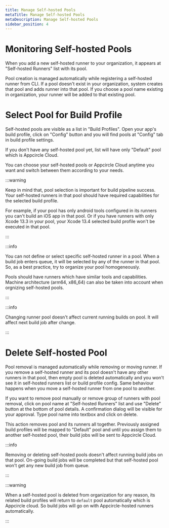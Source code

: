 ```yaml
---
title: Manage Self-hosted Pools
metaTitle: Manage Self-hosted Pools
metaDescription: Manage Self-hosted Pools
sidebar_position: 4
---
```


# Monitoring Self-hosted Pools

When you add a new self-hosted runner to your organization, it appears at "Self-hosted Runners" list with its pool.

Pool creation is managed automatically while registering a self-hosted runner from CLI. If a pool doesn't exist in your organization, system creates that pool and adds runner into that pool. If you choose a pool name existing in organization, your runner will be added to that existing pool.

# Select Pool for Build Profile

Self-hosted pools are visible as a list in "Build Profiles". Open your app's build profile, click on "Config" button and you will find pools at "Config" tab in build profile settings.

If you don't have any self-hosted pool yet, list will have only "Default" pool which is Appcircle Cloud.

You can choose your self-hosted pools or Appcircle Cloud anytime you want and switch between them according to your needs.

:::warning

Keep in mind that, pool selection is important for build pipeline success. Your self-hosted runners in that pool should have required capabilities for the selected build profile.

For example, if your pool has only android tools configured in its runners you can't build an iOS app in that pool. Or if you have runners with only Xcode 13.3 in your pool, your Xcode 13.4 selected build profile won't be executed in that pool.

:::

:::info

You can not define or select specific self-hosted runner in a pool. When a build job enters queue, it will be selected by any of the runner in that pool. So, as a best practice, try to organize your pool homogeneously.

Pools should have runners which have similar tools and capabilities. Machine architecture (arm64, x86_64) can also be taken into account when orgnizing self-hosted pools.

:::

:::info

Changing runner pool doesn't affect current running builds on pool. It will affect next build job after change.

:::

# Delete Self-hosted Pool

Pool removal is managed automatically while removing or moving runner. If you remove a self-hosted runner and its pool doesn't have any other runners in that pool, then empty pool is deleted automatically and you won't see it in self-hosted runners list or build profile config. Same behaviour happens when you move a self-hosted runner from one pool to another.

If you want to remove pool manually or remove group of runners with pool removal, click on pool name at "Self-hosted Runners" list and use "Delete" button at the bottom of pool details. A confirmation dialog will be visible for your approval. Type pool name into textbox and click on delete.

This action removes pool and its runners all together. Previously assigned build profiles will be mapped to "Default" pool and until you assign them to another self-hosted pool, their build jobs will be sent to Appcircle Cloud.

:::info

Removing or deleting self-hosted pools doesn't affect running build jobs on that pool. On-going build jobs will be completed but that self-hosted pool won't get any new build job from queue.

:::

:::warning

When a self-hosted pool is deleted from organization for any reason, its related build profiles will return to `default` pool automatically which is Appcircle cloud. So build jobs will go on with Appcircle-hosted runners automatically.

:::
